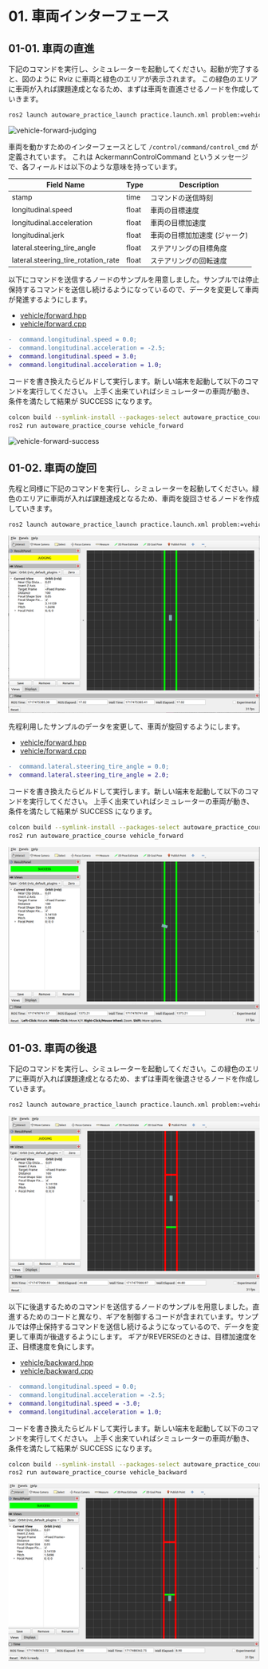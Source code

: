 # 01. 車両インターフェース

## 01-01. 車両の直進

下記のコマンドを実行し、シミュレーターを起動してください。起動が完了すると、図のように Rviz に車両と緑色のエリアが表示されます。
この緑色のエリアに車両が入れば課題達成となるため、まずは車両を直進させるノードを作成していきます。

```bash
ros2 launch autoware_practice_launch practice.launch.xml problem:=vehicle_forward
```

![vehicle-forward-judging](./images/vehicle-forward-judging.png)

車両を動かすためのインターフェースとして `/control/command/control_cmd` が定義されています。
これは AckermannControlCommand というメッセージで、各フィールドは以下のような意味を持っています。

| Field Name                          | Type  | Description                   |
| ----------------------------------- | ----- | ----------------------------- |
| stamp                               | time  | コマンドの送信時刻            |
| longitudinal.speed                  | float | 車両の目標速度                |
| longitudinal.acceleration           | float | 車両の目標加速度              |
| longitudinal.jerk                   | float | 車両の目標加加速度 (ジャーク) |
| lateral.steering_tire_angle         | float | ステアリングの目標角度        |
| lateral.steering_tire_rotation_rate | float | ステアリングの回転速度        |

以下にコマンドを送信するノードのサンプルを用意しました。サンプルでは停止保持するコマンドを送信し続けるようになっているので、データを変更して車両が発進するようにします。

- [vehicle/forward.hpp](https://github.com/AutomotiveAIChallenge/autoware-practice/blob/main/src/autoware_practice_course/src/vehicle/forward.hpp)
- [vehicle/forward.cpp](https://github.com/AutomotiveAIChallenge/autoware-practice/blob/main/src/autoware_practice_course/src/vehicle/forward.cpp)

```diff
-  command.longitudinal.speed = 0.0;
-  command.longitudinal.acceleration = -2.5;
+  command.longitudinal.speed = 3.0;
+  command.longitudinal.acceleration = 1.0;
```

コードを書き換えたらビルドして実行します。新しい端末を起動して以下のコマンドを実行してください。
上手く出来ていればシミュレーターの車両が動き、条件を満たして結果が SUCCESS になります。

```bash
colcon build --symlink-install --packages-select autoware_practice_course
ros2 run autoware_practice_course vehicle_forward
```

![vehicle-forward-success](./images/vehicle-forward-success.png)

## 01-02. 車両の旋回

先程と同様に下記のコマンドを実行し、シミュレーターを起動してください。緑色のエリアに車両が入れば課題達成となるため、車両を旋回させるノードを作成していきます。

```bash
ros2 launch autoware_practice_launch practice.launch.xml problem:=vehicle_turning
```

![vehicle-turning-judging](./images/vehicle-turning-judging.png)

先程利用したサンプルのデータを変更して、車両が旋回するようにします。

- [vehicle/forward.hpp](https://github.com/AutomotiveAIChallenge/autoware-practice/blob/main/src/autoware_practice_course/src/vehicle/forward.hpp)
- [vehicle/forward.cpp](https://github.com/AutomotiveAIChallenge/autoware-practice/blob/main/src/autoware_practice_course/src/vehicle/forward.cpp)

```diff
-  command.lateral.steering_tire_angle = 0.0;
+  command.lateral.steering_tire_angle = 2.0;
```

コードを書き換えたらビルドして実行します。新しい端末を起動して以下のコマンドを実行してください。 上手く出来ていればシミュレーターの車両が動き、条件を満たして結果が SUCCESS になります。

```bash
colcon build --symlink-install --packages-select autoware_practice_course
ros2 run autoware_practice_course vehicle_forward
```

![vehicle-turning-success](./images/vehicle-turning-success.png)

## 01-03. 車両の後退

下記のコマンドを実行し、シミュレーターを起動してください。この緑色のエリアに車両が入れば課題達成となるため、まずは車両を後退させるノードを作成していきます。

```bash
ros2 launch autoware_practice_launch practice.launch.xml problem:=vehicle_backward
```
![vehicle-backward-judging](./images/vehicle-backward-judging.png)


以下に後退するためのコマンドを送信するノードのサンプルを用意しました。直進するためのコードと異なり、ギアを制御するコードが含まれています。サンプルでは停止保持するコマンドを送信し続けるようになっているので、データを変更して車両が後退するようにします。
ギアがREVERSEのときは、目標加速度を正、目標速度を負にします。

- [vehicle/backward.hpp](https://github.com/AutomotiveAIChallenge/autoware-practice/blob/main/src/autoware_practice_course/src/vehicle/backward.hpp)
- [vehicle/backward.cpp](https://github.com/AutomotiveAIChallenge/autoware-practice/blob/main/src/autoware_practice_course/src/vehicle/backward.cpp)

```diff
-  command.longitudinal.speed = 0.0;
-  command.longitudinal.acceleration = -2.5;
+  command.longitudinal.speed = -3.0;
+  command.longitudinal.acceleration = 1.0;
```

コードを書き換えたらビルドして実行します。新しい端末を起動して以下のコマンドを実行してください。 上手く出来ていればシミュレーターの車両が動き、条件を満たして結果が SUCCESS になります。

```bash
colcon build --symlink-install --packages-select autoware_practice_course
ros2 run autoware_practice_course vehicle_backward
```

![vehicle-backward-success](./images/vehicle-backward-success.png)

